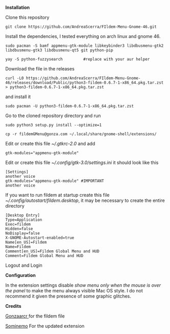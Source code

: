 **Installation**

Clone this repository
```
git clone https://github.com/AndreaScerra/FIldem-Menu-Gnome-46.git
```


Install the dependencies, I tested everything on arch linux and
gnome 46.
```
sudo pacman -S bamf appmenu-gtk-module libkeybinder3 libdbusmenu-gtk2 libdbusmenu-gtk3 libdbusmenu-qt5 git python-pip
```
```
yay -S python-fuzzysearch         #replace with your aur helper
```

Download the file in the releases 
```
curl -L0 https://github.com/AndreaScerra/FIldem-Menu-Gnome-46/releases/download/Public/python3-fildem-0.6.7-1-x86_64.pkg.tar.zst > python3-fildem-0.6.7-1-x86_64.pkg.tar.zst
```

and install it
```
sudo pacman -U python3-fildem-0.6.7-1-x86_64.pkg.tar.zst
```

Go to the cloned repository directory and run
```
sudo python3 setup.py install --optimize=1

cp -r fildemGMenu@gonza.com ~/.local/share/gnome-shell/extensions/
```

Edit or create this file _~/.gtkrc-2.0_ and add
```
gtk-modules="appmenu-gtk-module"
```

Edit or create this file _~/.config/gtk-3.0/settings.ini_ it should look like this
```
[Settings]
another voice
gtk-modules="appmenu-gtk-module" #IMPORTANT
another voice
```

If you want to run fildem at startup create this file _~/.config/autostart/fildem.desktop_, it may be necessary to create the entire directory
```
[Desktop Entry]
Type=Application
Exec=fildem
Hidden=false
NoDisplay=false
X-GNOME-Autostart-enabled=true
Name[en_US]=Fildem
Name=Fildem
Comment[en_US]=Fildem Global Menu and HUD
Comment=Fildem Global Menu and HUD
```

Logout and Login

**Configuration**

In the extension settings disable _show menu only when the mouse is over the panel_ to make the menu always visible Mac OS style. I do not recommend it given the presence of some graphic glitches.

**Credits**

[Gonzaarcr ](https://github.com/gonzaarcr/Fildem ) for the fildem file

[Sominemo](https://github.com/Sominemo/Fildem-Gnome-45) For the updated extension
